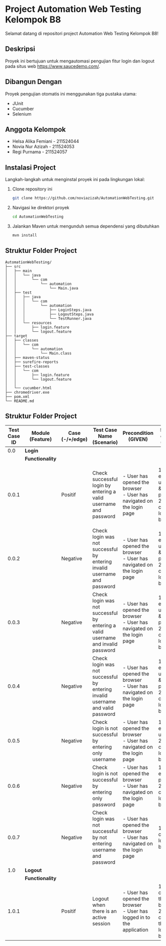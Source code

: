 # Project Automation Web Testing Kelompok B8

Selamat datang di repositori project Automation Web Testing Kelompok B8!

## Deskripsi

Proyek ini bertujuan untuk mengautomasi pengujian fitur login dan logout pada situs web https://www.saucedemo.com/.

## Dibangun Dengan

Proyek pengujian otomatis ini menggunakan tiga pustaka utama:

- JUnit
- Cucumber
- Selenium

## Anggota Kelompok

- Helsa Alika Femiani - 211524044
- Novia Nur Azizah - 211524053
- Regi Purnama - 211524057

## Instalasi Project

Langkah-langkah untuk menginstal proyek ini pada lingkungan lokal:

1. Clone repository ini
   ```sh
   git clone https://github.com/noviazizah/AutomationWebTesting.git
   ```
2. Navigasi ke direktori proyek
   ```sh
   cd AutomationWebTesting
   ```
3. Jalankan Maven untuk mengunduh semua dependensi yang dibutuhkan
   ```sh
   mvn install
   ```

## Struktur Folder Project

```
AutomationWebTesting/
├── src
│   ├── main
│   │   └── java
│   │       └── com
│   │           └── automation
│   │               └── Main.java
│   ├── test
│   │   ├── java
│   │   │   └── com
│   │   │       └── automation
│   │   │           ├── LoginSteps.java
│   │   │           ├── LogoutSteps.java
│   │   │           └── TestRunner.java
│   │   └── resources
│   │       ├── login.feature
│   │       └── logout.feature
├── target
│   ├── classes
│   │   └── com
│   │       └── automation
│   │           └── Main.class
│   ├── maven-status
│   ├── surefire-reports
│   ├── test-classes
│   │   └── com
│   │       ├── login.feature
│   │       └── logout.feature
│   │
│   └── cucumber.html
├── chromedriver.exe
├── pom.xml
└── README.md
```

## Struktur Folder Project

| **Test Case ID** | **Module (Feature)** | **Case (-/+/edge)** | **Test Case Name (Scenario)**                                                    | **Precondition (GIVEN)**                                                 | **Steps to execute (WHEN)**                                              | **Test Data**                                         | **Expected Result (THEN)**                                                                          |
| ---------------- | -------------------- | ------------------- | -------------------------------------------------------------------------------- | ------------------------------------------------------------------------ | ------------------------------------------------------------------------ | ----------------------------------------------------- | --------------------------------------------------------------------------------------------------- |
| 0.0              | **Login**            |                     |                                                                                  |                                                                          |                                                                          |                                                       |                                                                                                     |
|                  | **Functionality**    |                     |                                                                                  |                                                                          |                                                                          |                                                       |                                                                                                     |
| 0.0.1            |                      | Positif             | Check successful login by entering a valid username and password                 | - User has opened the browser<br>- User has navigated on the login page  | 1. User enters username & password<br>2. User clicks on login button     | Username: standard_user<br>Password: secret_sauce     | 1. User is navigated to the home page<br>2. User should be able to see "login success" notification |
| 0.0.2            |                      | Negative            | Check login was not successful by entering invalid username and password         | - User has opened the browser<br>- User has navigated on the login page  | 1. User enters username & password<br>2. User clicks on login button     | Username: invalid_user<br>Password: invalid_password  | Display error message "Username and password do not match any user in this service!"                |
| 0.0.3            |                      | Negative            | Check login was not successful by entering a valid username and invalid password | - User has opened the browser<br>- User has navigated on the login page  | 1. User enters username & password<br>2. User clicks on login button     | Username: standard_user<br>Password: invalid_password | Display error message "Username and password do not match any user in this service!"                |
| 0.0.4            |                      | Negative            | Check login was not successful by entering invalid username and valid password   | - User has opened the browser<br>- User has navigated on the login page  | 1. User enters username & password<br>2. User clicks on login button     | Username: invalid_user<br>Password: secret_sauce      | Display error message "Username and password do not match any user in this service!"                |
| 0.0.5            |                      | Negative            | Check login is not successful by entering only username                          | - User has opened the browser<br>- User has navigated on the login page  | 1. User enters username<br>2. User clicks on login button                | Username: standard_user<br>Password: {empty}          | Display error message "You need Password!"                                                          |
| 0.0.6            |                      | Negative            | Check login is not successful by entering only password                          | - User has opened the browser<br>- User has navigated on the login page  | 1. User enters password<br>2. User clicks on login button                | Username: {empty}<br>Password: secret_sauce           | Display error message "You need Username!"                                                          |
| 0.0.7            |                      | Negative            | Check login was not successful by not entering username and password             | - User has opened the browser<br>- User has navigated on the login page  | 1. User clicks on login button                                           | Username: {empty}<br>Password: {empty}                | Display error message "You need Username & Password!"                                               |
| 1.0              | **Logout**           |                     |                                                                                  |                                                                          |                                                                          |                                                       |                                                                                                     |
|                  | **Functionality**    |                     |                                                                                  |                                                                          |                                                                          |                                                       |                                                                                                     |
| 1.0.1            |                      | Positif             | Logout when there is an active session                                           | - User has opened the browser<br>- User has logged in to the application | 1. User clicks on the menu button<br>2. User clicks on the logout button |                                                       | User is navigated to the login page                                                                 |
